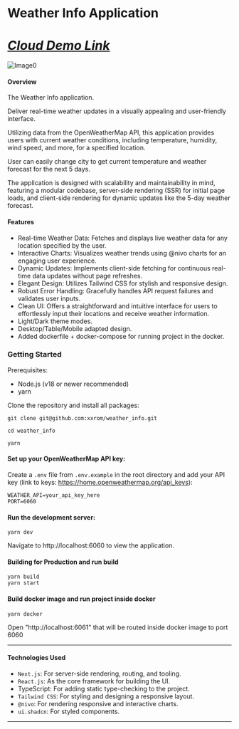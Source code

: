 # Weather Info Application

# [_Cloud Demo Link_](http://178.128.195.181:6061/)

![Image0](https://github.com/xxrom/weather_info/assets/14174697/ec3fc430-229c-450b-a5a5-52369462e8d8)

#### Overview

The Weather Info application.

Deliver real-time weather updates in a visually appealing and user-friendly interface.

Utilizing data from the OpenWeatherMap API, this application provides users with current weather conditions, including temperature, humidity, wind speed, and more, for a specified location.

User can easily change city to get current temperature and weather forecast for the next 5 days.

The application is designed with scalability and maintainability in mind, featuring a modular codebase, server-side rendering (SSR) for initial page loads, and client-side rendering for dynamic updates like the 5-day weather forecast.

#### Features

- Real-time Weather Data: Fetches and displays live weather data for any location specified by the user.
- Interactive Charts: Visualizes weather trends using @nivo charts for an engaging user experience.
- Dynamic Updates: Implements client-side fetching for continuous real-time data updates without page refreshes.
- Elegant Design: Utilizes Tailwind CSS for stylish and responsive design.
- Robust Error Handling: Gracefully handles API request failures and validates user inputs.
- Clean UI: Offers a straightforward and intuitive interface for users to effortlessly input their locations and receive weather information.
- Light/Dark theme modes.
- Desktop/Table/Mobile adapted design.
- Added dockerfile + docker-compose for running project in the docker.

### Getting Started

Prerequisites:

- Node.js (v18 or newer recommended)
- yarn

Clone the repository and install all packages:

```
git clone git@github.com:xxrom/weather_info.git

cd weather_info

yarn
```

#### Set up your OpenWeatherMap API key:

Create a `.env` file from `.env.example` in the root directory and add your API key (link to keys: https://home.openweathermap.org/api_keys):

```
WEATHER_API=your_api_key_here
PORT=6060
```

#### Run the development server:

```
yarn dev
```

Navigate to http://localhost:6060 to view the application.

#### Building for Production and run build

```
yarn build
yarn start
```

#### Build docker image and run project inside docker

```
yarn docker
```

Open "http://localhost:6061" that will be routed inside docker image to port 6060

---

#### Technologies Used

- `Next.js`: For server-side rendering, routing, and tooling.
- `React.js`: As the core framework for building the UI.
- TypeScript: For adding static type-checking to the project.
- `Tailwind CSS`: For styling and designing a responsive layout.
- `@nivo`: For rendering responsive and interactive charts.
- `ui.shadcn`: For styled components.

---
